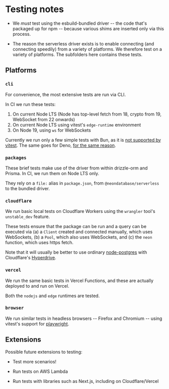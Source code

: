 # Testing notes

- We _must_ test using the esbuild-bundled driver -- the code that's packaged up for npm -- because various shims are inserted only via this process.

- The reason the serverless driver exists is to enable connecting (and connecting speedily) from a variety of platforms. We therefore test on a variety of platforms. The subfolders here contains these tests.

## Platforms

### `cli`

For convenience, the most extensive tests are run via CLI.

In CI we run these tests:

1. On current Node LTS (Node has top-level fetch from 18, crypto from 19, WebSocket from 22 onwards)
2. On current Node LTS using vitest's `edge-runtime` environment
3. On Node 19, using `ws` for WebSockets

Currently we run only a few simple tests with Bun, as it is [not supported by vitest](https://github.com/oven-sh/bun/issues/4145). The same goes for Deno, [for the same reason](https://github.com/denoland/deno/issues/23882).

### `packages`

These brief tests make use of the driver from within drizzle-orm and Prisma. In CI, we run them on Node LTS only.

They rely on a `file:` alias in `package.json`, from `@neondatabase/serverless` to the bundled driver.

### `cloudflare`

We run basic local tests on Cloudflare Workers using the `wrangler` tool's `unstable_dev` feature.

These tests ensure that the package can be run and a query can be executed via (a) a `Client` created and connected manually, which uses WebSockets, (b) a `Pool`, which also uses WebSockets, and (c) the `neon` function, which uses https fetch.

Note that it will usually be better to use ordinary [node-postgres](https://node-postgres.com/) with Cloudflare's [Hyperdrive](https://developers.cloudflare.com/hyperdrive/).

### `vercel`

We run the same basic tests in Vercel Functions, and these are actually deployed to and run on Vercel.

Both the `nodejs` and `edge` runtimes are tested.

### `browser`

We run similar tests in headless browsers -- Firefox and Chromium -- using vitest's support for [playwright](https://playwright.dev/).

## Extensions

Possible future extensions to testing:

- Test more scenarios!

- Run tests on AWS Lambda

- Run tests with libraries such as Next.js, including on Cloudflare/Vercel
